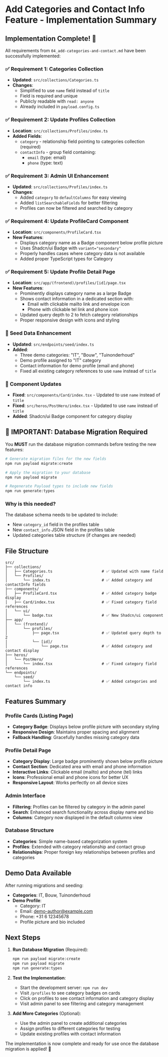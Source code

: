 # Add Categories and Contact Info Feature - Implementation Summary

## Implementation Complete! 🎉

All requirements from `04_add-categories-and-contact.md` have been successfully implemented:

### ✅ **Requirement 1: Categories Collection**
- **Updated**: `src/collections/Categories.ts`
- **Changes**:
  - Simplified to use `name` field instead of `title` 
  - Field is required and unique
  - Publicly readable with `read: anyone`
  - Already included in `payload.config.ts`

### ✅ **Requirement 2: Update Profiles Collection**
- **Location**: `src/collections/Profiles/index.ts`
- **Added Fields**:
  - `category` - relationship field pointing to categories collection (required)
  - `contactInfo` - group field containing:
    - `email` (type: email)
    - `phone` (type: text)

### ✅ **Requirement 3: Admin UI Enhancement**
- **Updated**: `src/collections/Profiles/index.ts`
- **Changes**:
  - Added `category` to `defaultColumns` for easy viewing
  - Added `listSearchableFields` for better filtering
  - Profiles can now be filtered and searched by category

### ✅ **Requirement 4: Update ProfileCard Component**
- **Location**: `src/components/ProfileCard.tsx`
- **New Features**:
  - Displays category name as a Badge component below profile picture
  - Uses Shadcn/ui Badge with `variant="secondary"`
  - Properly handles cases where category data is not available
  - Added proper TypeScript types for Category

### ✅ **Requirement 5: Update Profile Detail Page**
- **Location**: `src/app/(frontend)/profiles/[id]/page.tsx`
- **New Features**:
  - Prominently displays category name as a large Badge
  - Shows contact information in a dedicated section with:
    - Email with clickable mailto link and envelope icon
    - Phone with clickable tel link and phone icon
  - Updated query depth to 2 to fetch category relationships
  - Proper responsive design with icons and styling

### 🌱 **Seed Data Enhancement**
- **Updated**: `src/endpoints/seed/index.ts`
- **Added**:
  - Three demo categories: "IT", "Bouw", "Tuinonderhoud"
  - Demo profile assigned to "IT" category
  - Contact information for demo profile (email and phone)
  - Fixed all existing category references to use `name` instead of `title`

### 🔧 **Component Updates**
- **Fixed**: `src/components/Card/index.tsx` - Updated to use `name` instead of `title`
- **Fixed**: `src/heros/PostHero/index.tsx` - Updated to use `name` instead of `title`
- **Added**: Shadcn/ui Badge component for category display

## 🚨 **IMPORTANT: Database Migration Required**

You **MUST** run the database migration commands before testing the new features:

```bash
# Generate migration files for the new fields
npm run payload migrate:create

# Apply the migration to your database
npm run payload migrate

# Regenerate Payload types to include new fields
npm run generate:types
```

### Why is this needed?
The database schema needs to be updated to include:
- New `category_id` field in the profiles table
- New `contact_info` JSON field in the profiles table
- Updated categories table structure (if changes are needed)

## File Structure

```
src/
├── collections/
│   ├── Categories.ts                      # ✅ Updated with name field
│   └── Profiles/
│       └── index.ts                       # ✅ Added category and contactInfo fields
├── components/
│   ├── ProfileCard.tsx                    # ✅ Added category badge display
│   ├── Card/index.tsx                     # ✅ Fixed category field references
│   └── ui/
│       └── badge.tsx                      # ✅ New Shadcn/ui component
├── app/
│   └── (frontend)/
│       └── profiles/
│           ├── page.tsx                   # ✅ Updated query depth to 2
│           └── [id]/
│               └── page.tsx               # ✅ Added category and contact display
├── heros/
│   └── PostHero/
│       └── index.tsx                      # ✅ Fixed category field references
└── endpoints/
    └── seed/
        └── index.ts                       # ✅ Added categories and contact info
```

## Features Summary

### Profile Cards (Listing Page)
- **Category Badge**: Displays below profile picture with secondary styling
- **Responsive Design**: Maintains proper spacing and alignment
- **Fallback Handling**: Gracefully handles missing category data

### Profile Detail Page
- **Category Display**: Large badge prominently shown below profile picture
- **Contact Section**: Dedicated area with email and phone information
- **Interactive Links**: Clickable email (mailto) and phone (tel) links
- **Icons**: Professional email and phone icons for better UX
- **Responsive Layout**: Works perfectly on all device sizes

### Admin Interface
- **Filtering**: Profiles can be filtered by category in the admin panel
- **Search**: Enhanced search functionality across display name and bio
- **Columns**: Category now displayed in the default columns view

### Database Structure
- **Categories**: Simple name-based categorization system
- **Profiles**: Extended with category relationship and contact group
- **Relationships**: Proper foreign key relationships between profiles and categories

## Demo Data Available

After running migrations and seeding:
- **Categories**: IT, Bouw, Tuinonderhoud
- **Demo Profile**: 
  - Category: IT
  - Email: demo-author@example.com
  - Phone: +31 6 12345678
  - Profile picture and bio included

## Next Steps

1. **Run Database Migration** (Required):
   ```bash
   npm run payload migrate:create
   npm run payload migrate
   npm run generate:types
   ```

2. **Test the Implementation**:
   - Start the development server: `npm run dev`
   - Visit `/profiles` to see category badges on cards
   - Click on profiles to see contact information and category display
   - Visit admin panel to see filtering and category management

3. **Add More Categories** (Optional):
   - Use the admin panel to create additional categories
   - Assign profiles to different categories for testing
   - Update existing profiles with contact information

The implementation is now complete and ready for use once the database migration is applied! 🚀
